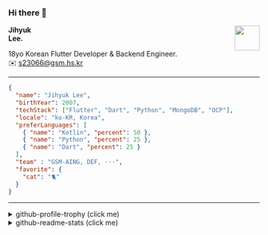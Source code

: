 ### Hi there 👋
<img src="https://github.githubassets.com/images/mona-loading-default.gif" width="50px" align="right">
</a>

**Jihyuk\
Lee.**

18yo Korean Flutter Developer & Backend Engineer.\
✉️ <s23066@gsm.hs.kr>

---

```json
{
  "name": "Jihyuk Lee",
  "birthYear": 2007,
  "techStack": ["Flutter", "Dart", "Python", "MongoDB", "OCP"],
  "locale": "ko-KR, Korea",
  "preferLanguages": [
    { "name": "Kotlin", "percent": 50 },
    { "name": "Python", "percent": 25 },
    { "name": "Dart", "percent": 25 }
  ],
  "team" : "GSM-AING, DEF, ···",
  "favorite": {
    "cat": "🐈"
  }
}
```
---
<details>
  <summary>github-profile-trophy (click me)</summary>
  
![](https://github-profile-trophy.vercel.app/?username=withJihyuk&row=1&column=8&theme=nord)
  
</details>
<details>
  <summary>github-readme-stats (click me)</summary>
  
<!--START_SECTION:waka-->
![Code Time](http://img.shields.io/badge/Code%20Time-579%20hrs%2032%20mins-blue)

![Lines of code](https://img.shields.io/badge/%EC%A0%80%EB%8A%94%20%EC%97%AC%ED%83%9C%EA%B9%8C%EC%A7%80%20-435.8%20thousand%20%EC%A4%84%EC%9D%98%20%EC%BD%94%EB%93%9C%EB%A5%BC%20%EC%9E%91%EC%84%B1%ED%96%88%EC%96%B4%EC%9A%94.-blue)

**저는 저녁형 인간이에요. 🦉** 

```text
🌞 아침                     250 commits         ████░░░░░░░░░░░░░░░░░░░░░   14.41 % 
🌆 낮　                     605 commits         █████████░░░░░░░░░░░░░░░░   34.87 % 
🌃 저녁                     655 commits         █████████░░░░░░░░░░░░░░░░   37.75 % 
🌙 밤　                     225 commits         ███░░░░░░░░░░░░░░░░░░░░░░   12.97 % 
```


📊 **저는 이번주를 이렇게 시간을 보냈어요.** 

```text
🕑︎ Timezone: Asia/Seoul

💬 프로그래밍 언어들: 
Dart                     58 mins             ███████████████████████░░   91.26 % 
Git Config               3 mins              █░░░░░░░░░░░░░░░░░░░░░░░░   04.69 % 
Kotlin                   2 mins              █░░░░░░░░░░░░░░░░░░░░░░░░   04.04 % 
YAML                     0 secs              ░░░░░░░░░░░░░░░░░░░░░░░░░   00.01 % 

🔥 에디터들: 
VS Code                  1 hr 1 min          ████████████████████████░   95.96 % 
IntelliJ IDEA            2 mins              █░░░░░░░░░░░░░░░░░░░░░░░░   04.04 % 

💻 운영 체제들: 
Mac                      1 hr 4 mins         █████████████████████████   100.00 % 
```


 Last Updated on 14/12/2024 18:48:08 UTC
<!--END_SECTION:waka-->

</details>

</div>

